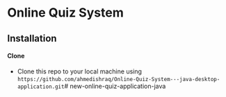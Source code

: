 # Online Quiz System

## Installation
#### Clone
+ Clone this repo to your local machine using `https://github.com/ahmedishraq/Online-Quiz-System---java-desktop-application.git`# new-online-quiz-application-java
